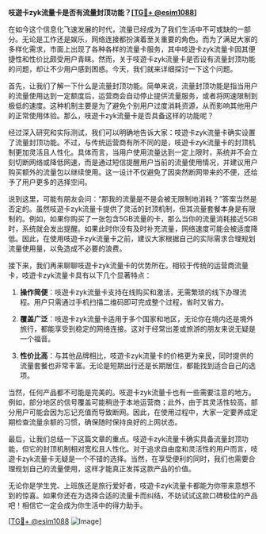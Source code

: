 **吱遊卡zyk流量卡是否有流量封顶功能？[[TG💪+ @esim1088](https://t.me/s/esim1088)]**

在如今这个信息化飞速发展的时代，流量已经成为了我们生活中不可或缺的一部分。无论是工作还是娱乐，网络连接都扮演着至关重要的角色。而为了满足大家的多样化需求，市面上出现了各种各样的流量卡服务，其中吱遊卡zyk流量卡因其便捷性和性价比颇受用户青睐。然而，关于吱遊卡zyk流量卡是否设有流量封顶功能的问题，却让不少用户感到困惑。今天，我们就来详细探讨一下这个问题。

首先，让我们了解一下什么是流量封顶功能。简单来说，流量封顶功能是指当用户的流量使用达到一定额度后，运营商会自动停止提供流量服务，或者将网速限制到极低的速度。这种机制主要是为了避免个别用户过度消耗资源，从而影响其他用户的正常使用体验。那么，吱遊卡zyk流量卡是否具备这样的功能呢？

经过深入研究和实际测试，我们可以明确地告诉大家：吱遊卡zyk流量卡确实设置了流量封顶功能。不过，与传统运营商有所不同的是，吱遊卡zyk流量卡的封顶机制更加灵活且人性化。具体而言，当用户使用流量达到一定上限时，系统并不会立刻切断网络或降低网速，而是通过短信提醒用户当前的流量使用情况，并建议用户购买额外的流量包以继续使用。这一设计不仅避免了因突然断网带来的不便，还给予了用户更多的选择空间。

说到这里，可能有朋友会问：“那我的流量是不是会被无限制地消耗？”答案当然是否定的。虽然吱遊卡zyk流量卡提供了灵活的封顶机制，但其流量套餐本身是有限制的。例如，如果你购买了一张包含5GB流量的卡，那么当你的流量消耗接近5GB时，系统就会发出提醒。如果此时你没有及时补充流量，网络速度可能会被适度降低。因此，在使用吱遊卡zyk流量卡之前，建议大家根据自己的实际需求合理规划流量使用量，以免造成不必要的浪费。

接下来，我们再来聊聊吱遊卡zyk流量卡的优势所在。相较于传统的运营商流量卡，吱遊卡zyk流量卡具有以下几个显著特点：

1. **操作简便**：吱遊卡zyk流量卡支持在线购买和激活，无需繁琐的线下办理流程。用户只需通过手机扫描二维码即可完成整个过程，省时又省力。
   
2. **覆盖广泛**：吱遊卡zyk流量卡适用于多个国家和地区，无论你在境内还是境外旅行，都能享受到稳定的网络连接。这对于经常出差或旅游的朋友来说无疑是一个福音。

3. **性价比高**：与其他品牌相比，吱遊卡zyk流量卡的价格更为亲民，同时提供的流量套餐也非常丰富。无论是短期出行还是长期居住，都能找到适合自己的选项。

当然，任何产品都不可能是完美的。吱遊卡zyk流量卡也有一些需要注意的地方。例如，部分地区的信号覆盖可能稍逊于本地运营商；此外，由于其灵活性较高，部分用户可能会因为忘记充值而导致断网。因此，在使用过程中，大家一定要养成定期检查流量余额的习惯，确保随时保持良好的上网状态。

最后，让我们总结一下这篇文章的重点。吱遊卡zyk流量卡确实具备流量封顶功能，但它的封顶机制相对宽松且人性化。对于追求自由度和灵活性的用户而言，吱遊卡zyk流量卡无疑是一个不错的选择。当然，在享受便利的同时，我们也需要合理规划自己的流量使用，这样才能真正发挥这款产品的价值。

无论你是学生党、上班族还是旅行爱好者，吱遊卡zyk流量卡都能为你带来意想不到的惊喜。如果你还在为选择合适的流量卡而纠结，不妨试试这款口碑极佳的产品吧！相信它一定会成为你生活中的得力助手。

[[TG💪+ @esim1088](https://t.me/s/esim1088) ![Image](https://i.postimg.cc/4NQfJmqS/Snipaste-2025-05-13-00-14-12.png)]